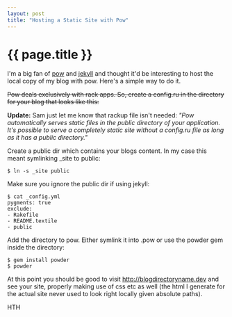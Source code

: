 ```yaml
--- 
layout: post
title: "Hosting a Static Site with Pow"
---
```


# {{ page.title }}

I'm a big fan of [pow](http://pow.cx) and [jekyll](http://jekyllrb.com/) and thought it'd be interesting to host the local copy of my blog with pow. Here's a simple way to do it.

<strike>Pow deals exclusively with rack apps. So, create a config.ru in the directory for your blog that looks like this:</strike>

**Update:** Sam just let me know that rackup file isn't needed:
  *"Pow automatically serves static files in the public directory of your application. It's possible to serve a completely static site without a config.ru file as long as it has a public directory."*

Create a public dir which contains your blogs content. In my case this meant symlinking \_site to public:

    $ ln -s _site public

Make sure you ignore the public dir if using jekyll:

    $ cat _config.yml 
    pygments: true
    exclude:
    - Rakefile
    - README.textile
    - public

Add the directory to pow. Either symlink it into .pow or use the powder gem inside the directory:

    $ gem install powder
    $ powder 

At this point you should be good to visit http://blogdirectoryname.dev and see your site, properly making use of css etc as well (the html I generate for the actual site never used to look right locally given absolute paths).

HTH
